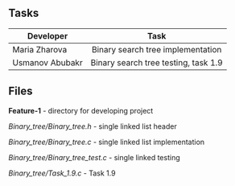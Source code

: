 ## Tasks

| Developer       | Task                                 |
| --------------- |:------------------------------------:|
| Maria Zharova   | Binary search tree implementation    |
| Usmanov Abubakr | Binary search tree testing, task 1.9 |


## Files

**Feature-1** - directory for developing project 

*Binary_tree/Binary_tree.h* - single linked list header 

*Binary_tree/Binary_tree.с* - single linked list implementation   

*Binary_tree/Binary_tree_test.с* - single linked testing

*Binary_tree/Task_1.9.c* - Task 1.9
